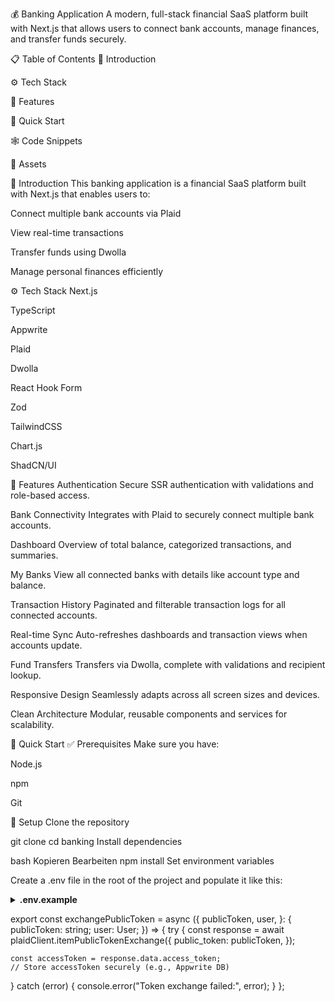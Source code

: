 💰 Banking Application
A modern, full-stack financial SaaS platform built with Next.js that allows users to connect bank accounts, manage finances, and transfer funds securely.

📋 Table of Contents
🤖 Introduction

⚙️ Tech Stack

🔋 Features

🤸 Quick Start

🕸️ Code Snippets

🔗 Assets

🤖 Introduction
This banking application is a financial SaaS platform built with Next.js that enables users to:

Connect multiple bank accounts via Plaid

View real-time transactions

Transfer funds using Dwolla

Manage personal finances efficiently

⚙️ Tech Stack
Next.js

TypeScript

Appwrite

Plaid

Dwolla

React Hook Form

Zod

TailwindCSS

Chart.js

ShadCN/UI

🔋 Features
Authentication
Secure SSR authentication with validations and role-based access.

Bank Connectivity
Integrates with Plaid to securely connect multiple bank accounts.

Dashboard
Overview of total balance, categorized transactions, and summaries.

My Banks
View all connected banks with details like account type and balance.

Transaction History
Paginated and filterable transaction logs for all connected accounts.

Real-time Sync
Auto-refreshes dashboards and transaction views when accounts update.

Fund Transfers
Transfers via Dwolla, complete with validations and recipient lookup.

Responsive Design
Seamlessly adapts across all screen sizes and devices.

Clean Architecture
Modular, reusable components and services for scalability.

🤸 Quick Start
✅ Prerequisites
Make sure you have:

Node.js

npm

Git

🧱 Setup
Clone the repository

git clone 
cd banking
Install dependencies

bash
Kopieren
Bearbeiten
npm install
Set environment variables

Create a .env file in the root of the project and populate it like this:



<details> <summary><strong>.env.example</strong></summary>
# NEXT
NEXT_PUBLIC_SITE_URL=http://localhost:3000

# APPWRITE
NEXT_PUBLIC_APPWRITE_ENDPOINT=https://cloud.appwrite.io/v1
NEXT_PUBLIC_APPWRITE_PROJECT=
APPWRITE_DATABASE_ID=
APPWRITE_USER_COLLECTION_ID=
APPWRITE_BANK_COLLECTION_ID=
APPWRITE_TRANSACTION_COLLECTION_ID=
APPWRITE_SECRET=

# PLAID
PLAID_CLIENT_ID=your_plaid_client_id
PLAID_SECRET=your_plaid_secret
PLAID_ENV=sandbox
PLAID_PRODUCTS=auth,transactions,identity
PLAID_COUNTRY_CODES=US,CA

# DWOLLA
DWOLLA_KEY=your_dwolla_key
DWOLLA_SECRET=your_dwolla_secret
DWOLLA_BASE_URL=https://api-sandbox.dwolla.com
DWOLLA_ENV=sandbox

</details>

export const exchangePublicToken = async ({
  publicToken,
  user,
}: {
  publicToken: string;
  user: User;
}) => {
  try {
    const response = await plaidClient.itemPublicTokenExchange({
      public_token: publicToken,
    });

    const accessToken = response.data.access_token;
    // Store accessToken securely (e.g., Appwrite DB)
  } catch (error) {
    console.error("Token exchange failed:", error);
  }
};
